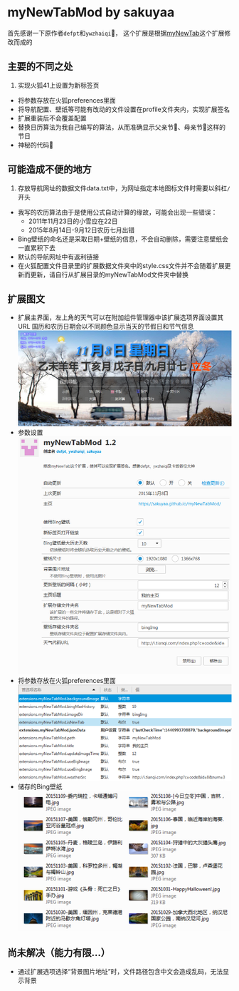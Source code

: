 # myNewTabMod by sakuyaa

首先感谢一下原作者`defpt`和`ywzhaiqi`:clap:，
这个扩展是根据[myNewTab](http://bbs.kafan.cn/thread-1759418-1-1.html)这个扩展修改而成的

## 主要的不同之处
1. 实现火狐41上设置为新标签页
* 将参数存放在火狐preferences里面
* 将导航配置、壁纸等可能有改动的文件设置在profile文件夹内，实现扩展签名
* 扩展重装后不会覆盖配置
* 替换日历算法为我自己编写的算法，从而准确显示父亲节:man:、母亲节:woman:这样的节日
* 神秘的代码:underage:

## 可能造成不便的地方
1. 存放导航网址的数据文件data.txt中，为网址指定本地图标文件时需要以斜杠`/`开头
* 我写的农历算法由于是使用公式自动计算的缘故，可能会出现一些错误：
	* 2011年11月23日的小雪应在22日
	* 2015年8月14日-9月12日农历七月出错
* Bing壁纸的命名还是采取日期+壁纸的信息，不会自动删除，需要注意壁纸会一直累积下去
* 默认的导航网址中有返利链接
* 在火狐配置文件目录里的扩展数据文件夹中的style.css文件并不会随着扩展更新而更新，请自行从扩展目录的myNewTabMod文件夹中替换

## 扩展图文
* 扩展主界面，左上角的天气可以在附加组件管理器中该扩展选项界面设置其URL
	国历和农历日期会以不同颜色显示当天的节假日和节气信息
![](https://raw.githubusercontent.com/sakuyaa/myNewTabMod/master/pic/main.png "主界面")
* 参数设置  
![](https://raw.githubusercontent.com/sakuyaa/myNewTabMod/master/pic/config.png "参数设置")
* 将参数存放在火狐preferences里面  
![](https://raw.githubusercontent.com/sakuyaa/myNewTabMod/master/pic/prefs.png "首选项")
* 储存的Bing壁纸  
![](https://raw.githubusercontent.com/sakuyaa/myNewTabMod/master/pic/bingImg.png "Bing图片")

## 尚未解决（能力有限…）
* 通过扩展选项选择“背景图片地址”时，文件路径包含中文会造成乱码，无法显示背景
